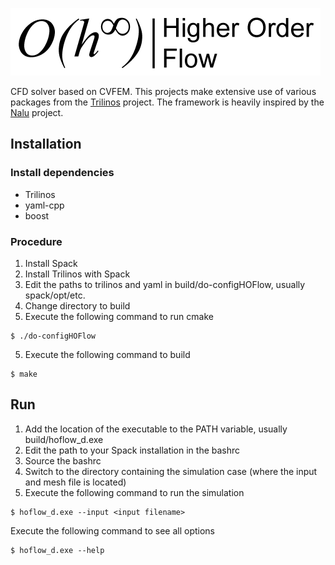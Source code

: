 ![HOFlowLogo](hoflow_logo.png "Logo to show the spirit of the project")

CFD solver based on CVFEM. This projects make extensive use of various packages from the [Trilinos](https://www.trilinos.org) project.
The framework is heavily inspired by the [Nalu](https://github.com/NaluCFD/Nalu) project.

## Installation
### Install dependencies
- Trilinos
- yaml-cpp
- boost

### Procedure
1. Install Spack
2. Install Trilinos with Spack
3. Edit the paths to trilinos and yaml in build/do-configHOFlow, usually spack/opt/etc.
4. Change directory to build
4. Execute the following command to run cmake

```
$ ./do-configHOFlow
```

5. Execute the following command to build

```
$ make
```

## Run
1. Add the location of the executable to the PATH variable, usually build/hoflow_d.exe
2. Edit the path to your Spack installation in the bashrc
3. Source the bashrc
2. Switch to the directory containing the simulation case (where the input and mesh file is located)
3. Execute the following command to run the simulation

```
$ hoflow_d.exe --input <input filename>
```

Execute the following command to see all options

```
$ hoflow_d.exe --help
```
